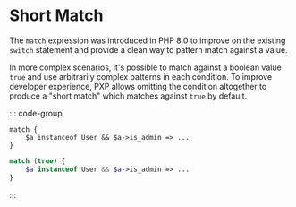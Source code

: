# Short Match <Badge type="warning" text="under discussion" />

The `match` expression was introduced in PHP 8.0 to improve on the existing `switch` statement and provide a clean way to pattern match against a value.

In more complex scenarios, it's possible to match against a boolean value `true` and use arbitrarily complex patterns in each condition. To improve developer experience, PXP allows omitting the condition altogether to produce a "short match" which matches against `true` by default.

::: code-group

```pxp [match.pxp]
match {
    $a instanceof User && $a->is_admin => ...
}
```

```php [match.php]
match (true) {
    $a instanceof User && $a->is_admin => ...
}
```

:::